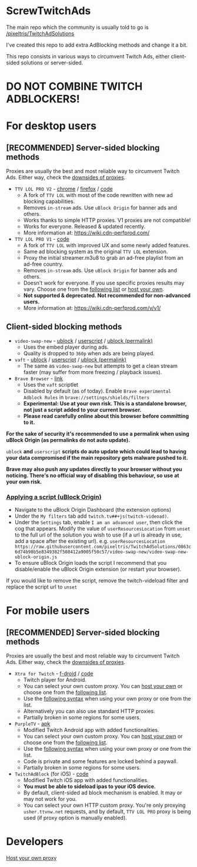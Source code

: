 # ScrewTwitchAds
The main repo which the community is usually told to go is [/pixeltris/TwitchAdSolutions](https://github.com/pixeltris/TwitchAdSolutions)

I've created this repo to add extra AdBlocking methods and change it a bit.

This repo consists in various ways to circumvent Twitch Ads, either client-sided solutions or server-sided.

# **DO NOT COMBINE TWITCH ADBLOCKERS!**

# For desktop users
## [RECOMMENDED] Server-sided blocking methods

Proxies are usually the best and most reliable way to circumvent Twitch Ads. Either way, check the [downsides of proxies](server-side/proxies.md#proxies-downsides). 

- `TTV LOL PRO V2` - [chrome](https://chrome.google.com/webstore/detail/ttv-lol-pro/bpaoeijjlplfjbagceilcgbkcdjbomjd) / [firefox](https://addons.mozilla.org/addon/ttv-lol-pro/) / [code](https://github.com/younesaassila/ttv-lol-pro)
  - A fork of `TTV LOL` with most of the code rewritten with new ad blocking capabilities.
  - Removes `in-stream` ads. Use `uBlock Origin` for banner ads and others.
  - Works thanks to simple HTTP proxies. V1 proxies are not compatible!
  - Works for everyone. Released & updated recently.
  - More information at: https://wiki.cdn-perfprod.com/
- `TTV LOL PRO V1` - [code](https://github.com/younesaassila/ttv-lol-pro/tree/v1)
  - A fork of `TTV LOL` with improved UX and some newly added features.
  - Same ad blocking system as the original `TTV LOL` extension.
  - Proxy the initial streamer.m3u8 to grab an ad-free playlist from an ad-free country.
  - Removes `in-stream` ads. Use `uBlock Origin` for banner ads and others.
  - Doesn't work for everyone. If you use specific proxies results may vary. Choose one from the [following list](server-side/proxies.md#proxies-list) or [host your own](server-side/proxies.md#host-your-own-proxy).
  - **Not supported & deprecated. Not recommended for non-advanced users.**
  - More information at: https://wiki.cdn-perfprod.com/v/v1/

## Client-sided blocking methods

- `video-swap-new` - [ublock](https://github.com/pixeltris/TwitchAdSolutions/raw/master/video-swap-new/video-swap-new-ublock-origin.js) / [userscript](https://github.com/pixeltris/TwitchAdSolutions/raw/master/video-swap-new/video-swap-new.user.js) / [ublock (permalink)](https://raw.githubusercontent.com/pixeltris/TwitchAdSolutions/0863c6d74b98b5e8349382f508412a9005f50c57/video-swap-new/video-swap-new-ublock-origin.js)
  - Uses the embed player during ads.
  - Quality is dropped to `360p` when ads are being played.
- `vaft` - [ublock](https://github.com/pixeltris/TwitchAdSolutions/raw/master/vaft/vaft-ublock-origin.js) / [userscript](https://github.com/pixeltris/TwitchAdSolutions/raw/master/vaft/vaft.user.js) / [ublock (permalink)](https://raw.githubusercontent.com/pixeltris/TwitchAdSolutions/0863c6d74b98b5e8349382f508412a9005f50c57/vaft/vaft-ublock-origin.js)
  - The same as `video-swap-new` but attempts to get a clean stream faster (may suffer from more freezing / playback issues).
- `Brave Browser` - [link](https://brave.com/)
  - Uses the `vaft` scriptlet
  - Disabled by default (as of today). Enable `Brave experimental Adblock Rules` in `brave://settings/shields/filters`
  - **Experimental: Use at your own risk. This is a standalone browser, not just a script added to your current browser.**
  - **Please read carefully online about this browser before committing to it.**

**For the sake of security it's recommended to use a permalink when using uBlock Origin (as permalinks do not auto update).**

`ublock` **and** `userscript` **scripts do auto update which could lead to having your data compromised if the main repository gets malware pushed to it.**

**Brave may also push any updates directly to your browser without you noticing. There's no official way of disabling this behaviour, so use at your own risk.**

### [Applying a script (uBlock Origin)](https://github.com/pixeltris/TwitchAdSolutions#applying-a-script-ublock-origin)

- Navigate to the uBlock Origin Dashboard (the extension options)
- Under the `My filters` tab add `twitch.tv##+js(twitch-videoad)`.
- Under the `Settings` tab, enable `I am an advanced user`, then click the cog that appears. Modify the value of `userResourcesLocation` from `unset` to the full url of the solution you wish to use (if a url is already in use, add a space after the existing url). e.g. `userResourcesLocation https://raw.githubusercontent.com/pixeltris/TwitchAdSolutions/0863c6d74b98b5e8349382f508412a9005f50c57/video-swap-new/video-swap-new-ublock-origin.js`
- To ensure uBlock Origin loads the script I recommend that you disable/enable the uBlock Origin extension (or restart your browser).

If you would like to remove the script, remove the twitch-videload filter and replace the script url to `unset`

# For mobile users
## [RECOMMENDED] Server-sided blocking methods

Proxies are usually the best and most reliable way to circumvent Twitch Ads. Either way, check the [downsides of proxies](server-side/proxies.md#proxies-downsides). 

- `Xtra for Twitch` - [f-droid](https://f-droid.org/packages/com.github.andreyasadchy.xtra/) / [code](https://github.com/crackededed/Xtra)
  - Twitch player for Android.
  - You can select your own custom proxy. You can [host your own](server-side/proxies.md#host-your-own-proxy) or choose one from the [following list](server-side/proxies.md#proxies-list).
  - Use the [following syntax](server-side/mobilesyntax.md) when using your own proxy or one from the list.
  - Alternatively you can also use standard HTTP proxies.
  - Partially broken in some regions for some users. 
- `PurpleTV` - [apk](https://purpletv.aeong.win/)
  - Modified Twitch Android app with added functionalities.
  - You can select your own custom proxy. You can [host your own](server-side/proxies.md#host-your-own-proxy) or choose one from the [following list](server-side/proxies.md#proxies-list).
  - Use the [following syntax](server-side/mobilesyntax.md) when using your own proxy or one from the list.
  - Code is private and some features are locked behind a paywall.
  - Partially broken in some regions for some users.
- `TwitchAdBlock` (for iOS) - [code](https://github.com/level3tjg/TwitchAdBlock)
  - Modified Twitch iOS app with added functionalities.
  - **You must be able to sideload ipas to your iOS device.**
  - By default, client-sided ad block mechanism is enabled. It may or may not work for you.
  - You can select your own HTTP custom proxy. You're only proxying `usher.ttvnw.net` requests, and by default, `TTV LOL PRO` proxy is being used (if proxy option is manually enabled).

# Developers

[Host your own proxy](server-side/proxies.md#host-your-own-proxy)
